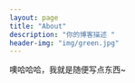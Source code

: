 ```yaml
---
layout: page
title: "About"
description: "你的博客描述 "
header-img: "img/green.jpg"
---
```


噢哈哈哈，我就是随便写点东西~

